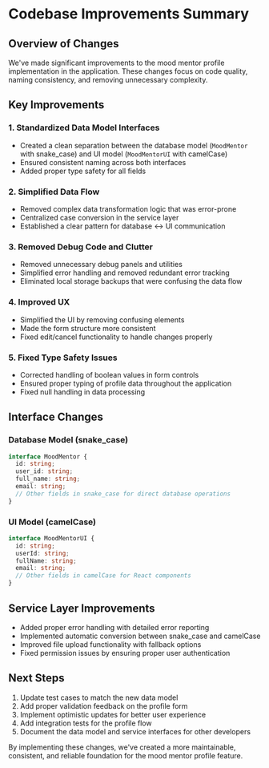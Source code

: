 # Codebase Improvements Summary

## Overview of Changes

We've made significant improvements to the mood mentor profile implementation in the application. These changes focus on code quality, naming consistency, and removing unnecessary complexity.

## Key Improvements

### 1. Standardized Data Model Interfaces
- Created a clean separation between the database model (`MoodMentor` with snake_case) and UI model (`MoodMentorUI` with camelCase)
- Ensured consistent naming across both interfaces
- Added proper type safety for all fields

### 2. Simplified Data Flow
- Removed complex data transformation logic that was error-prone
- Centralized case conversion in the service layer
- Established a clear pattern for database <-> UI communication

### 3. Removed Debug Code and Clutter
- Removed unnecessary debug panels and utilities
- Simplified error handling and removed redundant error tracking
- Eliminated local storage backups that were confusing the data flow

### 4. Improved UX
- Simplified the UI by removing confusing elements
- Made the form structure more consistent 
- Fixed edit/cancel functionality to handle changes properly

### 5. Fixed Type Safety Issues
- Corrected handling of boolean values in form controls
- Ensured proper typing of profile data throughout the application
- Fixed null handling in data processing

## Interface Changes

### Database Model (snake_case)
```typescript
interface MoodMentor {
  id: string;
  user_id: string;
  full_name: string;
  email: string;
  // Other fields in snake_case for direct database operations
}
```

### UI Model (camelCase)
```typescript
interface MoodMentorUI {
  id: string;
  userId: string;
  fullName: string;
  email: string;
  // Other fields in camelCase for React components
}
```

## Service Layer Improvements
- Added proper error handling with detailed error reporting
- Implemented automatic conversion between snake_case and camelCase
- Improved file upload functionality with fallback options
- Fixed permission issues by ensuring proper user authentication

## Next Steps
1. Update test cases to match the new data model
2. Add proper validation feedback on the profile form
3. Implement optimistic updates for better user experience
4. Add integration tests for the profile flow
5. Document the data model and service interfaces for other developers

By implementing these changes, we've created a more maintainable, consistent, and reliable foundation for the mood mentor profile feature. 